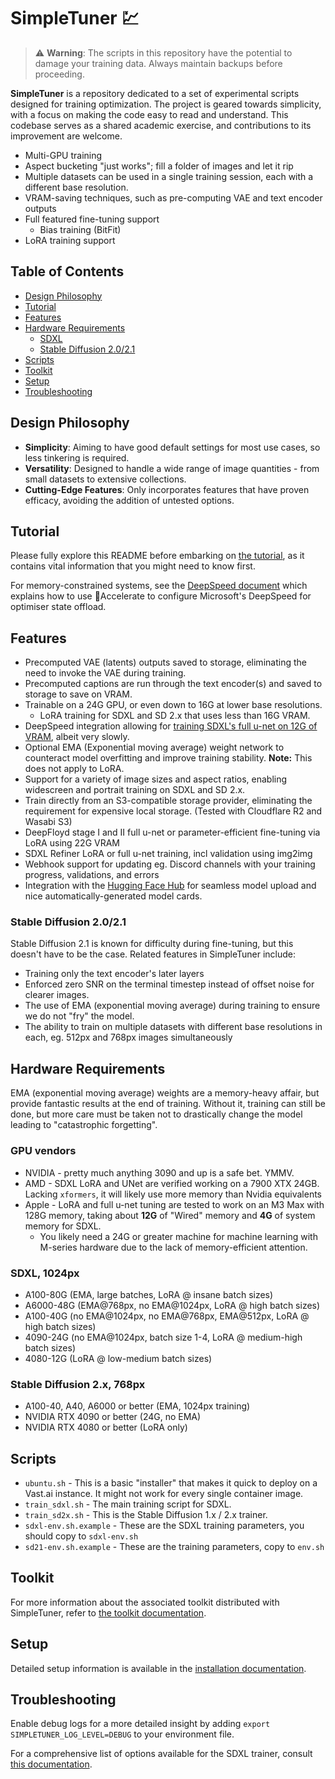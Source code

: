 # SimpleTuner 💹

> ⚠️ **Warning**: The scripts in this repository have the potential to damage your training data. Always maintain backups before proceeding.

**SimpleTuner** is a repository dedicated to a set of experimental scripts designed for training optimization. The project is geared towards simplicity, with a focus on making the code easy to read and understand. This codebase serves as a shared academic exercise, and contributions to its improvement are welcome.

* Multi-GPU training
* Aspect bucketing "just works"; fill a folder of images and let it rip
* Multiple datasets can be used in a single training session, each with a different base resolution.
* VRAM-saving techniques, such as pre-computing VAE and text encoder outputs
* Full featured fine-tuning support
  * Bias training (BitFit)
* LoRA training support

## Table of Contents

- [Design Philosophy](#design-philosophy)
- [Tutorial](#tutorial)
- [Features](#features)
- [Hardware Requirements](#hardware-requirements)
  - [SDXL](#sdxl)
  - [Stable Diffusion 2.0/2.1](#stable-diffusion-2x)
- [Scripts](#scripts)
- [Toolkit](#toolkit)
- [Setup](#setup)
- [Troubleshooting](#troubleshooting)

## Design Philosophy

- **Simplicity**: Aiming to have good default settings for most use cases, so less tinkering is required.
- **Versatility**: Designed to handle a wide range of image quantities - from small datasets to extensive collections.
- **Cutting-Edge Features**: Only incorporates features that have proven efficacy, avoiding the addition of untested options.

## Tutorial

Please fully explore this README before embarking on [the tutorial](/TUTORIAL.md), as it contains vital information that you might need to know first.

For memory-constrained systems, see the [DeepSpeed document](/documentation/DEEPSPEED.md) which explains how to use 🤗Accelerate to configure Microsoft's DeepSpeed for optimiser state offload.

## Features

- Precomputed VAE (latents) outputs saved to storage, eliminating the need to invoke the VAE during training.
- Precomputed captions are run through the text encoder(s) and saved to storage to save on VRAM.
- Trainable on a 24G GPU, or even down to 16G at lower base resolutions.
  - LoRA training for SDXL and SD 2.x that uses less than 16G VRAM.
- DeepSpeed integration allowing for [training SDXL's full u-net on 12G of VRAM](/documentation/DEEPSPEED.md), albeit very slowly.
- Optional EMA (Exponential moving average) weight network to counteract model overfitting and improve training stability. **Note:** This does not apply to LoRA.
- Support for a variety of image sizes and aspect ratios, enabling widescreen and portrait training on SDXL and SD 2.x.
- Train directly from an S3-compatible storage provider, eliminating the requirement for expensive local storage. (Tested with Cloudflare R2 and Wasabi S3)
- DeepFloyd stage I and II full u-net or parameter-efficient fine-tuning via LoRA using 22G VRAM
- SDXL Refiner LoRA or full u-net training, incl validation using img2img
- Webhook support for updating eg. Discord channels with your training progress, validations, and errors
- Integration with the [Hugging Face Hub](https://huggingface.co) for seamless model upload and nice automatically-generated model cards.

### Stable Diffusion 2.0/2.1

Stable Diffusion 2.1 is known for difficulty during fine-tuning, but this doesn't have to be the case. Related features in SimpleTuner include:

- Training only the text encoder's later layers
- Enforced zero SNR on the terminal timestep instead of offset noise for clearer images.
- The use of EMA (exponential moving average) during training to ensure we do not "fry" the model.
- The ability to train on multiple datasets with different base resolutions in each, eg. 512px and 768px images simultaneously

## Hardware Requirements

EMA (exponential moving average) weights are a memory-heavy affair, but provide fantastic results at the end of training. Without it, training can still be done, but more care must be taken not to drastically change the model leading to "catastrophic forgetting".

### GPU vendors

* NVIDIA - pretty much anything 3090 and up is a safe bet. YMMV.
* AMD - SDXL LoRA and UNet are verified working on a 7900 XTX 24GB. Lacking `xformers`, it will likely use more memory than Nvidia equivalents
* Apple - LoRA and full u-net tuning are tested to work on an M3 Max with 128G memory, taking about **12G** of "Wired" memory and **4G** of system memory for SDXL.
  * You likely need a 24G or greater machine for machine learning with M-series hardware due to the lack of memory-efficient attention.

### SDXL, 1024px

* A100-80G (EMA, large batches, LoRA @ insane batch sizes)
* A6000-48G (EMA@768px, no EMA@1024px, LoRA @ high batch sizes)
* A100-40G (no EMA@1024px, no EMA@768px, EMA@512px, LoRA @ high batch sizes)
* 4090-24G (no EMA@1024px, batch size 1-4, LoRA @ medium-high batch sizes)
* 4080-12G (LoRA @ low-medium batch sizes)

### Stable Diffusion 2.x, 768px

* A100-40, A40, A6000 or better (EMA, 1024px training)
* NVIDIA RTX 4090 or better (24G, no EMA)
* NVIDIA RTX 4080 or better (LoRA only)

## Scripts

* `ubuntu.sh` - This is a basic "installer" that makes it quick to deploy on a Vast.ai instance. It might not work for every single container image.
* `train_sdxl.sh` - The main training script for SDXL.
* `train_sd2x.sh` - This is the Stable Diffusion 1.x / 2.x trainer.
* `sdxl-env.sh.example` - These are the SDXL training parameters, you should copy to `sdxl-env.sh`
* `sd21-env.sh.example` - These are the training parameters, copy to `env.sh`

## Toolkit

For more information about the associated toolkit distributed with SimpleTuner, refer to [the toolkit documentation](/toolkit/README.md).

## Setup

Detailed setup information is available in the [installation documentation](/INSTALL.md).

## Troubleshooting

Enable debug logs for a more detailed insight by adding `export SIMPLETUNER_LOG_LEVEL=DEBUG` to your environment file.

For a comprehensive list of options available for the SDXL trainer, consult [this documentation](/OPTIONS.md).
